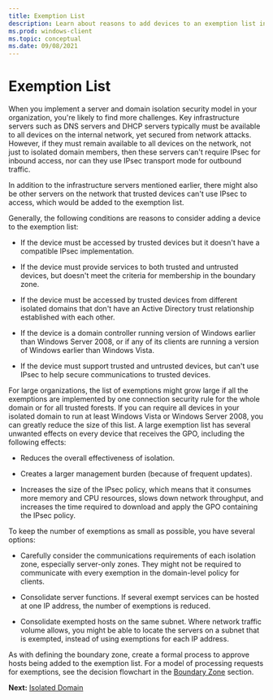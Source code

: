```yaml
---
title: Exemption List 
description: Learn about reasons to add devices to an exemption list in Windows Defender Firewall with Advanced Security and the trade-offs of having too many exemptions.
ms.prod: windows-client
ms.topic: conceptual
ms.date: 09/08/2021
---
```


# Exemption List


When you implement a server and domain isolation security model in your organization, you're likely to find more challenges. Key infrastructure servers such as DNS servers and DHCP servers typically must be available to all devices on the internal network, yet secured from network attacks. However, if they must remain available to all devices on the network, not just to isolated domain members, then these servers can't require IPsec for inbound access, nor can they use IPsec transport mode for outbound traffic.

In addition to the infrastructure servers mentioned earlier, there might also be other servers on the network that trusted devices can't use IPsec to access, which would be added to the exemption list.

Generally, the following conditions are reasons to consider adding a device to the exemption list:

-   If the device must be accessed by trusted devices but it doesn't have a compatible IPsec implementation.

-   If the device must provide services to both trusted and untrusted devices, but doesn't meet the criteria for membership in the boundary zone.

-   If the device must be accessed by trusted devices from different isolated domains that don't have an Active Directory trust relationship established with each other.

-   If the device is a domain controller running version of Windows earlier than Windows Server 2008, or if any of its clients are running a version of Windows earlier than Windows Vista.

-   If the device must support trusted and untrusted devices, but can't use IPsec to help secure communications to trusted devices.

For large organizations, the list of exemptions might grow large if all the exemptions are implemented by one connection security rule for the whole domain or for all trusted forests. If you can require all devices in your isolated domain to run at least Windows Vista or Windows Server 2008, you can greatly reduce the size of this list. A large exemption list has several unwanted effects on every device that receives the GPO, including the following effects:

-   Reduces the overall effectiveness of isolation.

-   Creates a larger management burden (because of frequent updates).

-   Increases the size of the IPsec policy, which means that it consumes more memory and CPU resources, slows down network throughput, and increases the time required to download and apply the GPO containing the IPsec policy.

To keep the number of exemptions as small as possible, you have several options:

-   Carefully consider the communications requirements of each isolation zone, especially server-only zones. They might not be required to communicate with every exemption in the domain-level policy for clients.

-   Consolidate server functions. If several exempt services can be hosted at one IP address, the number of exemptions is reduced.

-   Consolidate exempted hosts on the same subnet. Where network traffic volume allows, you might be able to locate the servers on a subnet that is exempted, instead of using exemptions for each IP address.

As with defining the boundary zone, create a formal process to approve hosts being added to the exemption list. For a model of processing requests for exemptions, see the decision flowchart in the [Boundary Zone](boundary-zone.md) section.

**Next:** [Isolated Domain](isolated-domain.md)
